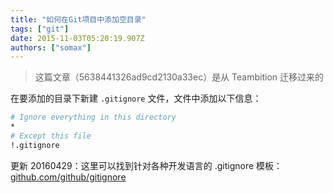 ```yaml
---
title: "如何在Git项目中添加空目录"
tags: ["git"]
date: 2015-11-03T05:20:19.907Z
authors: ["somax"]
---
```


> 这篇文章（5638441326ad9cd2130a33ec）是从 Teambition 迁移过来的

在要添加的目录下新建 `.gitignore` 文件，文件中添加以下信息：

```bash
# Ignore everything in this directory
*
# Except this file
!.gitignore
```

更新 20160429：这里可以找到针对各种开发语言的 .gitignore 模板：[github.com/github/gitignore](https://github.com/github/gitignore)
